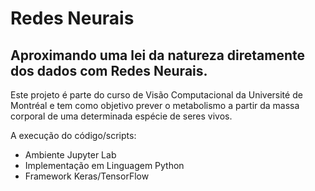 # Redes Neurais
 ## Aproximando uma lei da natureza diretamente dos dados com Redes Neurais.


Este projeto é parte do curso de Visão Computacional da Université de Montréal e tem como objetivo prever o metabolismo a partir da massa corporal de uma determinada espécie de seres vivos.

A execução do código/scripts:

* Ambiente Jupyter Lab
* Implementação em Linguagem Python
* Framework Keras/TensorFlow

